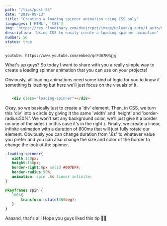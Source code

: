 ```yaml
---
path: "/tips/post-56"
date: "2019-09-13"
title: "Creating a loading spinner animation using CSS only"
languages: ['HTML', 'CSS']
img: 'https://res.cloudinary.com/duejrcpct/image/upload/q_auto/f_auto/v1586884352/tips/56-1_ripmaq.png'
description: 'Using CSS to easily create a loading spinner animation'
number: 56
status: true
---
```


`youtube: https://www.youtube.com/embed/qrFd67KNqjg`

What's up guys? So today I want to share with you a really simple way to create a loading spinner animation that you can use on your projects!

Obviously, all loading animations need some kind of logic for you to know if something is loading but here we'll just focus on the visuals of it.

 ```html

    <div class="loading-spinner"></div>

 ```

Okay, so we basically just to create a 'div' element. Then, in CSS, we turn this 'div' into a circle by giving it the same 'width' and 'height' and 'border-radius:50%'. We won't set any background color, we'll just give it a border on one of the sides ( in this case it's in the right ). Finally, we create a linear, infinite animation with a duration of 800ms that will just fully rotate our element. Obviously you can change duration from '.8s' to whatever value you prefer and you can also change the size and color of the border to change the look of the spinner.

 ```css
.loading-spinner{
    width:130px;
    height:130px;
    border-right:8px solid #007EFF;
    border-radius:50%;
    animation: spin .8s linear infinite;
}

@keyframes spin {
    100%{
        transform:rotate(360deg);
    }
}
 ```

Aaaand, that's all! Hope you guys liked this tip 🤘🔥